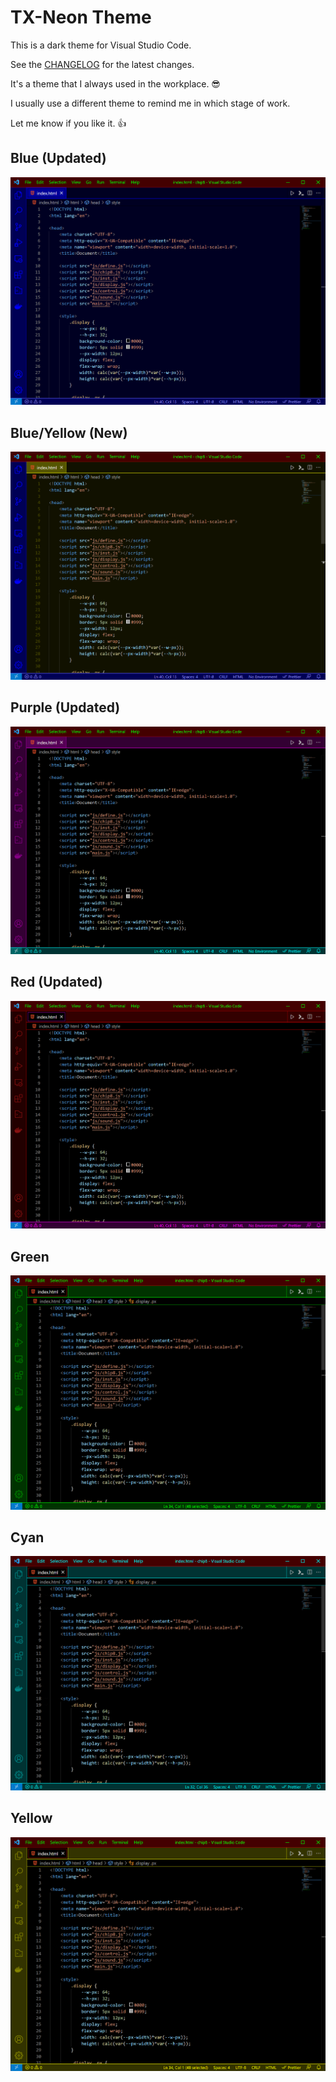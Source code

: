 # TX-Neon Theme

This is a dark theme for Visual Studio Code.

See the [CHANGELOG](https://github.com/toroxx/tx-neon/blob/HEAD/CHANGELOG.md) for the latest changes.

It's a theme that I always used in the workplace. 😎

I usually use a different theme to remind me in which stage of work.

Let me know if you like it. 👍


## Blue (Updated)

![Image](https://github.com/toroxx/tx-neon/raw/HEAD/images/blue.png "TX-Neon Blue")

## Blue/Yellow (New)

![Image](https://github.com/toroxx/tx-neon/raw/HEAD/images/blue-yellow.png "TX-Neon Blue/Yellow")

## Purple (Updated)

![Image](https://github.com/toroxx/tx-neon/raw/HEAD/images/purple.png "TX-Neon Purple")

## Red (Updated)

![Image](https://github.com/toroxx/tx-neon/raw/HEAD/images/red.png "TX-Neon Red")

## Green

![Image](https://github.com/toroxx/tx-neon/raw/HEAD/images/green.png "TX-Neon Green")

## Cyan

![Image](https://github.com/toroxx/tx-neon/raw/HEAD/images/cyan.png "TX-Neon Cyan")

## Yellow

![Image](https://github.com/toroxx/tx-neon/raw/HEAD/images/yellow.png "TX-Neon Yellow")
